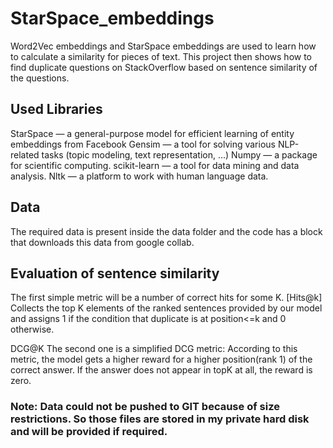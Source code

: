 # StarSpace_embeddings
Word2Vec embeddings and StarSpace embeddings are used to learn how to calculate a similarity for pieces of text. 
This project then shows how to find duplicate questions on StackOverflow based on sentence similarity of the questions.

## Used Libraries
StarSpace — a general-purpose model for efficient learning of entity embeddings from Facebook
Gensim — a tool for solving various NLP-related tasks (topic modeling, text representation, ...)
Numpy — a package for scientific computing.
scikit-learn — a tool for data mining and data analysis.
Nltk — a platform to work with human language data.

## Data
The required data is present inside the data folder and the code has a block that downloads this data from google collab.

## Evaluation of sentence similarity
The first simple metric will be a number of correct hits for some K. [Hits@k]
Collects the top K elements of the ranked sentences provided by our model and assigns 1 if the condition that duplicate is at position<=k and 0 otherwise.

DCG@K
The second one is a simplified DCG metric:
According to this metric, the model gets a higher reward for a higher position(rank 1) of the correct answer. If the answer does not appear in topK at all, the reward is zero.

### Note: Data could not be pushed to GIT because of size restrictions. So those files are stored in my private hard disk and will be provided if required.
